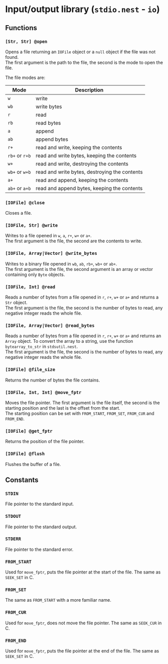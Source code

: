 # Input/output library (`stdio.nest` - `io`)

## Functions

### `[Str, Str] @open`

Opens a file returning an `IOFile` object or a `null` object if the file was not
found.  
The first argument is the path to the file, the second is the mode to open the
file.

The file modes are:

| Mode           | Description                                   |
| -------------- | --------------------------------------------- |
| `w`            | write                                         |
| `wb`           | write bytes                                   |
| `r`            | read                                          |
| `rb`           | read bytes                                    |
| `a`            | append                                        |
| `ab`           | append bytes                                  |
| `r+`           | read and write, keeping the contents          |
| `rb+` or `r+b` | read and write bytes, keeping the contents    |
| `w+`           | read and write, destroying the contents       |
| `wb+` or `w+b` | read and write bytes, destroying the contents |
| `a+`           | read and append, keeping the contents         |
| `ab+` or `a+b` | read and append bytes, keeping the contents   |

### `[IOFile] @close`

Closes a file.

### `[IOFile, Str] @write`

Writes to a file opened in `w`, `a`, `r+`, `w+` or `a+`.  
The first argument is the file, the second are the contents to write.

### `[IOFile, Array|Vector] @write_bytes`

Writes to a binary file opened in `wb`, `ab`, `rb+`, `wb+` or `ab+`.  
The first argument is the file, the second argument is an array or vector
containing only `Byte` objects.

### `[IOFile, Int] @read`

Reads a number of bytes from a file opened in `r`, `r+`, `w+` or `a+` and returns
a `Str` object.  
The first argument is the file, the second is the number of bytes to read, any
negative integer reads the whole file.

### `[IOFile, Array|Vector] @read_bytes`

Reads a number of bytes from a file opened in `r`, `r+`, `w+` or `a+` and returns
an `Array` object. To convert the array to a string, use the function
`bytearray_to_str` in `stdsutil.nest`.  
The first argument is the file, the second is the number of bytes to read, any
negative integer reads the whole file.

### `[IOFile] @file_size`

Returns the number of bytes the file contains.

### `[IOFile, Int, Int] @move_fptr`

Moves the file pointer. The first argument is the file itself, the second is the
starting position and the last is the offset from the start.  
The starting position can be set with `FROM_START`, `FROM_SET`, `FROM_CUR` and
`FROM_END`.

### `[IOFile] @get_fptr`

Returns the position of the file pointer.

### `[IOFile] @flush`

Flushes the buffer of a file.

## Constants

### `STDIN`

File pointer to the standard input.

### `STDOUT`

File pointer to the standard output.

### `STDERR`

File pointer to the standard error.

### `FROM_START`

Used for `move_fptr`, puts the file pointer at the start of the file. The same
as `SEEK_SET` in C.

### `FROM_SET`

The same as `FROM_START` with a more familiar name.

### `FROM_CUR`

Used for `move_fptr`, does not move the file pointer. The same as `SEEK_CUR` in
C.

### `FROM_END`

Used for `move_fptr`, puts the file pointer at the end of the file. The same as
`SEEK_SET` in C.
